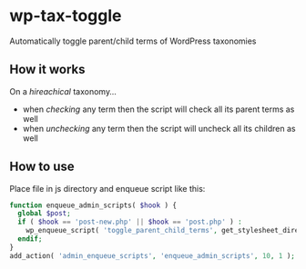 # wp-tax-toggle

Automatically toggle parent/child terms of WordPress taxonomies


## How it works

On a _hireachical_ taxonomy…
- when _checking_ any term then the script will check all its parent terms as well
- when _unchecking_ any term then the script will uncheck all its children as well


## How to use

Place file in js directory and enqueue script like this:

```php
function enqueue_admin_scripts( $hook ) {
  global $post;
  if ( $hook == 'post-new.php' || $hook == 'post.php' ) :
    wp_enqueue_script( 'toggle_parent_child_terms', get_stylesheet_directory_uri() . '/js/toggle-parent-child-terms.js', array( 'jquery' ) );
  endif;
}
add_action( 'admin_enqueue_scripts', 'enqueue_admin_scripts', 10, 1 );
```
